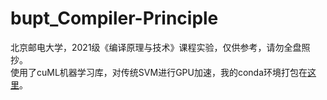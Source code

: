 # bupt_Compiler-Principle

北京邮电大学，2021级《编译原理与技术》课程实验，仅供参考，请勿全盘照抄。  
使用了cuML机器学习库，对传统SVM进行GPU加速，我的conda环境打包在[这里](https://drive.google.com/file/d/1gBhwqMD5kXDJmcA85FS18AkMNg5ERUrI/view?usp=drive_link)。
